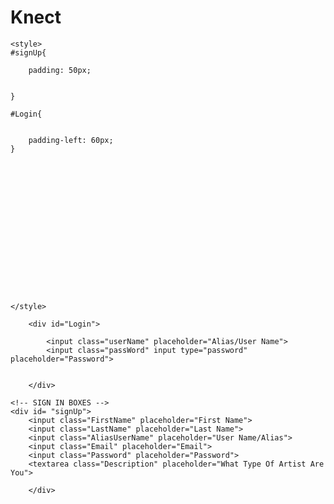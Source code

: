 Knect
=====
<html>
<head>
	<title>Home Page</title>

	<style>
	#signUp{

		padding: 50px;


	}

	#Login{


		padding-left: 60px;
	}

















	</style>
</head>

<body>



<!-- LOGIN BOXES -->

		<div id="Login">

			<input class="userName" placeholder="Alias/User Name">
			<input class="passWord" input type="password" placeholder="Password">


		</div>
	
	<!-- SIGN IN BOXES -->
	<div id= "signUp">
		<input class="FirstName" placeholder="First Name">
		<input class="LastName" placeholder="Last Name">
		<input class="AliasUserName" placeholder="User Name/Alias">
		<input class="Email" placeholder="Email">
		<input class="Password" placeholder="Password">
		<textarea class="Description" placeholder="What Type Of Artist Are You">

		</div>

			
		

</body>
</html>
